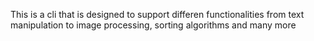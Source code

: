 This is a cli that is designed to support differen functionalities from text manipulation to image processing, sorting algorithms and many more
